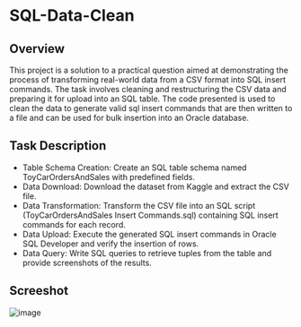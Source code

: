 # SQL-Data-Clean
## Overview
This project is a solution to a practical question aimed at demonstrating the process of transforming real-world data from a CSV format into SQL insert commands. The task involves cleaning and restructuring the CSV data and preparing it for upload into an SQL table. The code presented is used to clean the data to generate valid sql insert commands that are then written to a file and can be used for bulk insertion into an Oracle database.

## Task Description
- Table Schema Creation: Create an SQL table schema named ToyCarOrdersAndSales with predefined fields.
- Data Download: Download the dataset from Kaggle and extract the CSV file.
- Data Transformation: Transform the CSV file into an SQL script (ToyCarOrdersAndSales Insert Commands.sql) containing SQL insert commands for each record.
- Data Upload: Execute the generated SQL insert commands in Oracle SQL Developer and verify the insertion of rows.
- Data Query: Write SQL queries to retrieve tuples from the table and provide screenshots of the results.

## Screeshot
![image](https://github.com/thomas-martin-uf/SQL-Data-Clean/assets/109101463/0e6b5479-a539-4334-bdf7-47ecf8260dcc)
